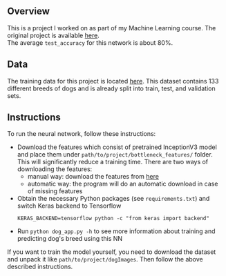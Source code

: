 ## Overview

This is a project I worked on as part of my Machine Learning course. The original project is available
[here](https://github.com/jeremyjordan/machine-learning/tree/master/projects/dog-project).  
The average `test_accuracy` for this network is about 80%.

## Data

The training data for this project is located [here](https://s3-us-west-1.amazonaws.com/udacity-aind/dog-project/dogImages.zip).
This dataset contains 133 different breeds of dogs and is already split into train, test, and validation sets.

## Instructions

To run the neural network, follow these instructions:
* Download the features which consist of pretrained InceptionV3 model and place them under `path/to/project/bottleneck_features/` folder.
This will significantly reduce a training time. There are two ways of downloading the features:
  * manual way: download the features from [here](https://s3-us-west-1.amazonaws.com/udacity-aind/dog-project/DogInceptionV3Data.npz)
  * automatic way: the program will do an automatic download in case of missing features
* Obtain the necessary Python packages (see `requirements.txt`) and switch Keras backend to Tensorflow
  ```
  KERAS_BACKEND=tensorflow python -c "from keras import backend"
  ```
* Run `python dog_app.py -h` to see more information about training and predicting dog's breed using this NN

If you want to train the model yourself, you need to download the dataset and unpack it like `path/to/project/dogImages`.
Then follow the above described instructions.
